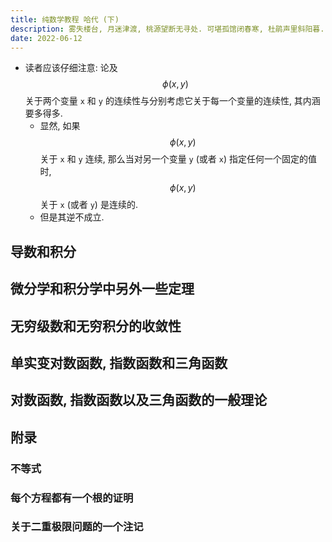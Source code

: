 ```yaml
---
title: 纯数学教程 哈代 (下)
description: 雾失楼台, 月迷津渡, 桃源望断无寻处. 可堪孤馆闭春寒, 杜鹃声里斜阳暮.
date: 2022-06-12
---
```


- 读者应该仔细注意: 论及
  $$ \phi (x, y) $$
  关于两个变量 `x` 和 `y` 的连续性与分别考虑它关于每一个变量的连续性,
  其内涵要多得多.
  - 显然, 如果
    $$ \phi (x, y) $$
    关于 `x` 和 `y` 连续, 那么当对另一个变量 `y` (或者 `x`)
    指定任何一个固定的值时,
    $$ \phi (x, y) $$
    关于 `x` (或者 `y`) 是连续的.
  - 但是其逆不成立.

## 导数和积分

## 微分学和积分学中另外一些定理

## 无穷级数和无穷积分的收敛性

## 单实变对数函数, 指数函数和三角函数

## 对数函数, 指数函数以及三角函数的一般理论

## 附录

### 不等式

### 每个方程都有一个根的证明

### 关于二重极限问题的一个注记
